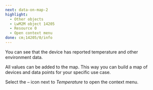 ```yaml
---
next: data-on-map-2
highlight:
  - Other objects
  - LwM2M object 14205
  - Resource 0
  - Open context menu
done: cm;14205/0/info
---
```


You can see that the device has reported temperature and other environment data.

All values can be added to the map. This way you can build a map of devices and
data points for your specific use case.

Select the `⋯` icon next to _Temperature_ to open the context menu.
